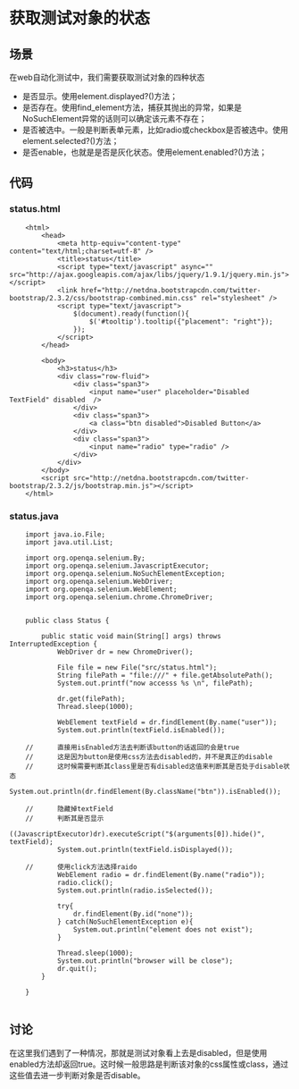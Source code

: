 获取测试对象的状态
===================

场景
----
在web自动化测试中，我们需要获取测试对象的四种状态

* 是否显示。使用element.displayed?()方法；
* 是否存在。使用find_element方法，捕获其抛出的异常，如果是NoSuchElement异常的话则可以确定该元素不存在；
* 是否被选中。一般是判断表单元素，比如radio或checkbox是否被选中。使用element.selected?()方法；
* 是否enable，也就是是否是灰化状态。使用element.enabled?()方法；

代码
----

### status.html
```
	<html>
		<head>
			<meta http-equiv="content-type" content="text/html;charset=utf-8" />
			<title>status</title>		
			<script type="text/javascript" async="" src="http://ajax.googleapis.com/ajax/libs/jquery/1.9.1/jquery.min.js"></script>
			<link href="http://netdna.bootstrapcdn.com/twitter-bootstrap/2.3.2/css/bootstrap-combined.min.css" rel="stylesheet" />		
			<script type="text/javascript">
				$(document).ready(function(){
					$('#tooltip').tooltip({"placement": "right"});
				});
			</script>
		</head>
			
		<body>
			<h3>status</h3>
			<div class="row-fluid">
				<div class="span3">		
					<input name="user" placeholder="Disabled TextField" disabled  />				
				</div>		
				<div class="span3">
					<a class="btn disabled">Disabled Button</a>
				</div>
				<div class="span3">
					<input name="radio" type="radio" />
				</div>
			</div>		
		</body>
		<script src="http://netdna.bootstrapcdn.com/twitter-bootstrap/2.3.2/js/bootstrap.min.js"></script>
	</html>
```

### status.java
```
	import java.io.File;
	import java.util.List;

	import org.openqa.selenium.By;
	import org.openqa.selenium.JavascriptExecutor;
	import org.openqa.selenium.NoSuchElementException;
	import org.openqa.selenium.WebDriver;
	import org.openqa.selenium.WebElement;
	import org.openqa.selenium.chrome.ChromeDriver;


	public class Status {

		public static void main(String[] args) throws InterruptedException {
			WebDriver dr = new ChromeDriver();
			
			File file = new File("src/status.html");
			String filePath = "file:///" + file.getAbsolutePath();
			System.out.printf("now accesss %s \n", filePath);
			
			dr.get(filePath);
			Thread.sleep(1000);	
			
			WebElement textField = dr.findElement(By.name("user"));
			System.out.println(textField.isEnabled());
			
	//		直接用isEnabled方法去判断该button的话返回的会是true
	//		这是因为button是使用css方法去disabled的，并不是真正的disable
	//		这时候需要判断其class里是否有disabled这值来判断其是否处于disable状态
			System.out.println(dr.findElement(By.className("btn")).isEnabled());
			
	//		隐藏掉textField
	//		判断其是否显示
			((JavascriptExecutor)dr).executeScript("$(arguments[0]).hide()", textField);
			System.out.println(textField.isDisplayed());
			
	//		使用click方法选择raido
			WebElement radio = dr.findElement(By.name("radio"));
			radio.click();
			System.out.println(radio.isSelected());
			
			try{
				dr.findElement(By.id("none"));
			} catch(NoSuchElementException e){
				System.out.println("element does not exist");
			}
			
			Thread.sleep(1000);
			System.out.println("browser will be close");
			dr.quit();	
		}

	}


```

讨论
----
在这里我们遇到了一种情况，那就是测试对象看上去是disabled，但是使用enabled方法却返回true。这时候一般思路是判断该对象的css属性或class，通过这些值去进一步判断对象是否disable。
